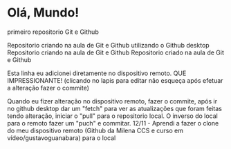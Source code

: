 # Olá, Mundo!
 primeiro repositorio Git e Github 

 Repositorio criando na aula de Git e Github utilizando o Github desktop
 Repositorio criando na aula de Git e Github Repositorio criado na aula de Git e Github
 
 Esta linha eu adicionei diretamente no dispositivo remoto. QUE IMPRESSIONANTE! (clicando no lapis para editar não esqueça após efetuar a alteração fazer o commite) 

Quando eu fizer alteração no dispositivo remoto, fazer o commite, após ir no github desktop dar um "fetch" para ver as atualizações que foram feitas tendo alteração, iniciar o "pull" para o repositorio local.
O inverso do local para o remoto fazer um "puch" e commitar.
12/11 - Aprendi a fazer o clone do meu dispositivo remoto (Github da Milena CCS e curso em vídeo/gustavoguanabara) para o local